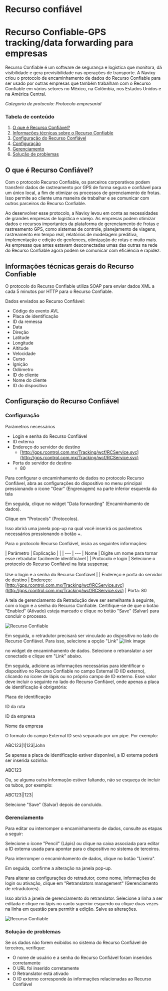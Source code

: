 # Recurso confiável

# Recurso Confiable-GPS tracking/data forwarding para empresas

Recurso Confiable é um software de segurança e logística que monitora, dá visibilidade e gera previsibilidade nas operações de transporte. A Navixy criou o protocolo de encaminhamento de dados do Recurso Confiable para ser usado por outras empresas que também trabalham com o Recurso Confiable em vários setores no México, na Colômbia, nos Estados Unidos e na América Central.

*Categoria de protocolo: Protocolo empresarial*

### Tabela de conteúdo

1. [O que é Recurso Confiável?](#what-is-rc)
2. [Informações técnicas sobre o Recurso Confiable](#tech-info-rc)
3. [Configuração do Recurso Confiável](#rc-config)
  1. [Configuração](#setting-up)
  2. [Gerenciamento](#managing)
  3. [Solução de problemas](#troubleshooting)

## O que é Recurso Confiável?

Com o protocolo Recurso Confiable, os parceiros corporativos podem transferir dados de rastreamento por GPS de forma segura e confiável para um único local, a fim de otimizar os processos de gerenciamento de frotas. Isso permite ao cliente uma maneira de trabalhar e se comunicar com outros parceiros do Recurso Confiable.

Ao desenvolver esse protocolo, a Navixy levou em conta as necessidades de grandes empresas de logística e varejo. As empresas podem otimizar dados e recursos importantes da plataforma de gerenciamento de frotas e rastreamento GPS, como sistemas de controle, planejamento de viagens, rastreamento em tempo real, relatórios de modelagem preditiva, implementação e edição de geofences, otimização de rotas e muito mais. As empresas que antes estavam desconectadas umas das outras na rede do Recurso Confiable agora podem se comunicar com eficiência e rapidez.

## Informações técnicas gerais do Recurso Confiable

O protocolo do Recurso Confiable utiliza SOAP para enviar dados XML a cada 5 minutos por HTTP para o Recurso Confiable.

Dados enviados ao Recurso Confiável:

- Código do evento AVL
- Placa de identificação
- ID da remessa
- Data
- Direção
- Latitude
- Longitude
- Altitude
- Velocidade
- Curso
- Ignição
- Odômetro
- ID do cliente
- Nome do cliente
- ID do dispositivo

## Configuração do Recurso Confiável

### Configuração

Parâmetros necessários

- Login e senha do Recurso Confiável
- ID externa
- Endereço do servidor de destino
  - [http://gps.rcontrol.com.mx/Tracking/wcf/RCService.svc](http://gps.rcontrol.com.mx/Tracking/wcf/RCService.svc)
- Porta do servidor de destino
  - 80

Para configurar o encaminhamento de dados no protocolo Recurso Confiável, abra as configurações do dispositivo no menu principal pressionando o ícone "Gear" (Engrenagem) na parte inferior esquerda da tela

Em seguida, clique no widget "Data forwarding" (Encaminhamento de dados).

Clique em "Protocols" (Protocolos).

Isso abrirá uma janela pop-up na qual você inserirá os parâmetros necessários pressionando o botão +.

Para o protocolo Recurso Confiável, insira as seguintes informações:

| Parâmetro | Explicação | | | --- | --- | Nome | Digite um nome para tornar esse retradutor facilmente identificável | | Protocolo e login | Selecione o protocolo do Recurso Confiável na lista suspensa;<br><br>Use o login e a senha do Recurso Confiável | | Endereço e porta do servidor de destino | Endereço: [http://gps.rcontrol.com.mx/Tracking/wcf/RCService.svc](http://gps.rcontrol.com.mx/Tracking/wcf/RCService.svc) | Porta: 80

A tela de gerenciamento da Retradução deve ser semelhante à seguinte, com o login e a senha do Recurso Confiable. Certifique-se de que o botão "Enabled" (Ativado) esteja marcado e clique no botão "Save" (Salvar) para concluir o processo.

![Recurso Confiable](https://www.navixy.com/wp-content/uploads/2022/10/pasted-image-0-1-1-600x120.png)

Em seguida, o retradutor precisará ser vinculado ao dispositivo no lado do Recurso Confiável. Para isso, selecione a opção "Link" ![link image](https://www.navixy.com/wp-content/uploads/2022/08/image-3.png)

no widget de encaminhamento de dados. Selecione o retranslator a ser conectado e clique em "Link" abaixo.

Em seguida, adicione as informações necessárias para identificar o dispositivo no Recurso Confiable no campo External ID (ID externo), clicando no ícone de lápis ou no próprio campo de ID externo. Esse valor deve incluir o seguinte no lado do Recurso Confiável, onde apenas a placa de identificação é obrigatória:

Placa de identificação

ID da rota

ID da empresa

Nome da empresa

O formato do campo External ID será separado por um pipe. Por exemplo:

ABC123|1|123|John

Se apenas a placa de identificação estiver disponível, a ID externa poderá ser inserida sozinha:

ABC123

Ou, se alguma outra informação estiver faltando, não se esqueça de incluir os tubos, por exemplo:

ABC123||123|

Selecione "Save" (Salvar) depois de concluído.

### Gerenciamento

Para editar ou interromper o encaminhamento de dados, consulte as etapas a seguir:

Selecione o ícone "Pencil" (Lápis) ou clique na caixa associada para editar a ID externa usada para apontar para o dispositivo no sistema de terceiros.

Para interromper o encaminhamento de dados, clique no botão "Lixeira".

Em seguida, confirme a alteração na janela pop-up.

Para alterar as configurações do retradutor, como nome, informações de login ou ativação, clique em "Retranslators management" (Gerenciamento de retradutores).

Isso abrirá a janela de gerenciamento do retranslator. Selecione a linha a ser editada e clique no lápis no canto superior esquerdo ou clique duas vezes na linha em questão para permitir a edição. Salve as alterações.

![Recurso Confiable](https://www.navixy.com/wp-content/uploads/2022/10/pasted-image-0-3-600x107.png)

### Solução de problemas

Se os dados não forem exibidos no sistema do Recurso Confiável de terceiros, verifique:

- O nome de usuário e a senha do Recurso Confiável foram inseridos corretamente
- O URL foi inserido corretamente
- O Retranslator está ativado
- O ID externo corresponde às informações relacionadas ao Recurso Confiável